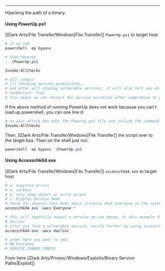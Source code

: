 -- -
Hijacking the path of a binary.
#### Using PowerUp.ps1
[[Dark Arts/File Transfer/Windows|File Transfer]] `PowerUp.ps1` to target host
```powershell
# if in cmd
powershell -ep bypass

# load PowerUp
. .\PowerUp.ps1

Invoke-AllChecks

# will output:
# [*] Checking service permissions...
# and after will display vulnerable services, it will also tell you which PowerUp function to use to abuse the service. Another big item to look at is:
# CanRestart: True
# this means we can restart the service ourselves after compromise to get it to run whatever we want. 
```
If the above method of running PowerUp does not work because you can't load up powershell, you can one line it:
```bash
# on your attack box edit the PowerUp.ps1 file and include the command it should run after loading:
Invoke-AllChecks
```
Then, [[Dark Arts/File Transfer/Windows|File Transfer]] the script over to the target box. 
Then on the shell just run:
```powershell
powershell -ep bypass .\PowerUp.ps1
```
#### Using Accesschk64.exe
[[Dark Arts/File Transfer/Windows|File Transfer]] `accesschk64.exe` to target host
```powershell
# u: suppress errors
# v: verbose
# w: only show object w/ write access
# c: Display Service Name
# check for objects that meet above criteria that everyone on the system has access to. 
accesschk64.exe -uwcv Everyone *

# this will hopefully output a service we can abuse, in this example the service is:
# daclsvc
# after you find a vulnerable service, verify further by using accesschk against that service specifically, same as above but to the service
accesschk64.exe -uwcv daclsvc

# under here you want to see:
# RW Everyone
# SERVICE_CHANGE_CONFIG
```
From here [[Dark Arts/Privesc/Windows/Exploits/Binary Service Paths|Exploit]]
